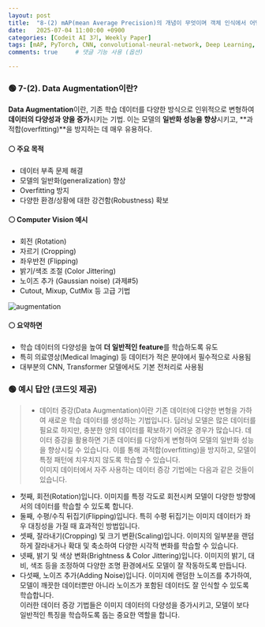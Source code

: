 ```yaml
---
layout: post
title:  "8-(2) mAP(mean Average Precision)의 개념이 무엇이며 객체 인식에서 어떻게 활용되는지 설명해주세요."
date:   2025-07-04 11:00:00 +0900
categories: [Codeit AI 3기, Weekly Paper]
tags: [mAP, PyTorch, CNN, convolutional-neural-network, Deep Learning, AI, Computer Vision]
comments: true     # 댓글 기능 사용 (옵션)

---
```



### 🟢 7-(2). Data Augmentation이란?
**Data Augmentation**이란, 기존 학습 데이터를 다양한 방식으로 인위적으로 변형하여 **데이터의 다양성과 양을 증가**시키는 기법. 이는 모델의 **일반화 성능을 향상**시키고, **과적합(overfitting)**을 방지하는 데 매우 유용하다.

#### ⚪ 주요 목적

- 데이터 부족 문제 해결
- 모델의 일반화(generalization) 향상
- Overfitting 방지
- 다양한 환경/상황에 대한 강건함(Robustness) 확보

#### ⚪ Computer Vision 예시

- 회전 (Rotation)
- 자르기 (Cropping)
- 좌우반전 (Flipping)
- 밝기/색조 조절 (Color Jittering)
- 노이즈 추가 (Gaussian noise) (과제#5)
- Cutout, Mixup, CutMix 등 고급 기법

![augmentation](https://cdn.prod.website-files.com/61436206a95bd10922bde560/6686d2c50a2e5f489a7975fa_Data%20Image%20Augmentation.png)




#### ⚪ 요약하면 

- 학습 데이터의 다양성을 높여 **더 일반적인 feature**를 학습하도록 유도
- 특히 의료영상(Medical Imaging) 등 데이터가 적은 분야에서 필수적으로 사용됨
- 대부분의 CNN, Transformer 모델에서도 기본 전처리로 사용됨


### 🟢 예시 답안 (코드잇 제공)
>  - 데이터 증강(Data Augmentation)이란 기존 데이터에 다양한 변형을 가하여 새로운 학습 데이터를 생성하는 기법입니다. 딥러닝 모델은 많은 데이터를 필요로 하지만, 충분한 양의 데이터를 확보하기 어려운 경우가 많습니다. 데이터 증강을 활용하면 기존 데이터를 다양하게 변형하여 모델의 일반화 성능을 향상시킬 수 있습니다. 이를 통해 과적합(overfitting)을 방지하고, 모델이 특정 패턴에 치우치지 않도록 학습할 수 있습니다.  
이미지 데이터에서 자주 사용하는 데이터 증강 기법에는 다음과 같은 것들이 있습니다.
  - 첫째, 회전(Rotation)입니다. 이미지를 특정 각도로 회전시켜 모델이 다양한 방향에서의 데이터를 학습할 수 있도록 합니다. 
  - 둘째, 수평/수직 뒤집기(Flipping)입니다. 특히 수평 뒤집기는 이미지 데이터가 좌우 대칭성을 가질 때 효과적인 방법입니다. 
  - 셋째, 잘라내기(Cropping) 및 크기 변환(Scaling)입니다. 이미지의 일부분을 랜덤하게 잘라내거나 확대 및 축소하여 다양한 시각적 변화를 학습할 수 있습니다. 
  - 넷째, 밝기 및 색상 변화(Brightness & Color Jittering)입니다. 이미지의 밝기, 대비, 색조 등을 조정하여 다양한 조명 환경에서도 모델이 잘 작동하도록 만듭니다. 
  - 다섯째, 노이즈 추가(Adding Noise)입니다. 이미지에 랜덤한 노이즈를 추가하여, 모델이 깨끗한 데이터뿐만 아니라 노이즈가 포함된 데이터도 잘 인식할 수 있도록 학습합니다.  
  이러한 데이터 증강 기법들은 이미지 데이터의 다양성을 증가시키고, 모델이 보다 일반적인 특징을 학습하도록 돕는 중요한 역할을 합니다.
